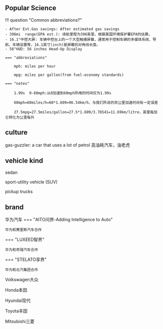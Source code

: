 ## Popular Science
!!! question "Common abbreviations?"

    - After Est.Gas savings: After estimated gas savings
    - 396mi  range(EPA est.): 续航里程为396英里，根据美国环境保护署EPA的估算。
    - 16.1"中控大屏: 车辆中控台上的一个大型触摸屏幕，通常用于控制车辆的多媒体系统、导航、车辆设置等，16.1英寸(inch)是屏幕的对角线长度。
    - 56"HUD: 56 inches Head-Up Display

    === "abbreviations"

        mph: miles per hour

        mpg: miles per gallon(from fuel-economy standards)

    === "notes"
    
        1.99s  0-60mph:从0加速到60mph所用的时间仅为1.99s

        60mph=60miles/h=60*1.609=96.54km/h，与我们所说的百公里加速时间有一定误差

        27.5mpg=27.5miles/gallon=27.5*1.609/3.78541=11.69km/litre，英里每加仑转化为公里每升

## culture
gas-guzzler:  a car that uses a lot of petrol 高油耗汽车，油老虎

## vehicle kind
sedan

sport-utility vehicle (SUV)

pickup trucks



## brand
华为汽车
=== "AITO问界-Adding Intelligence to Auto"

    华为和赛里斯汽车合作

=== "LUXEED智界"

    华为和奇瑞汽车合作

=== "STELATO享界"

    华为和北汽集团合作

Volkswagen大众

Honda本田

Hyundai现代

Toyota丰田

Mitsubishi三菱

